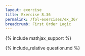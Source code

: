 ```yaml
---
layout: exercise
title: Exercise 8.36
permalink: /fol-exercises/ex_36/
breadcrumb: First Order Logic
---
```


{% include mathjax_support %}

<div><i class="arrow-up loader" data-chapter="fol-exercises" data-exercise="ex_36" data-rating="0"></i></div>
{% include_relative question.md %}
